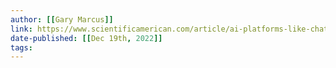 ```yaml
---
author: [[Gary Marcus]]
link: https://www.scientificamerican.com/article/ai-platforms-like-chatgpt-are-easy-to-use-but-also-potentially-dangerous/
date-published: [[Dec 19th, 2022]] 
tags: 
---
```

